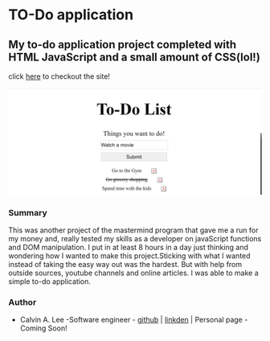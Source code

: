 # TO-Do application

## My to-do application project completed with HTML JavaScript and a small amount of CSS(lol!)

click [here](https://calvinalee2006.github.io/to-do/) to checkout the site!

![Portfolio project](./images/Screenshot%20(25).png)
### Summary
This was another project of the mastermind program that gave me a run for my money and, 
really tested my skills as a developer on javaScript functions and DOM manipulation. I put in at least 8 hours in a day just thinking and wondering how I wanted to make this project.Sticking with what I wanted instead of taking the easy way out was the hardest. But with help from outside sources, youtube channels and online articles. I was able to make a simple to-do application. 

### Author
- Calvin A. Lee -Software engineer - [github](https://github.com/calvinalee2006) | [linkden](https://www.linkedin.com/in/calvin-lee-90082006/) | Personal page - Coming Soon!